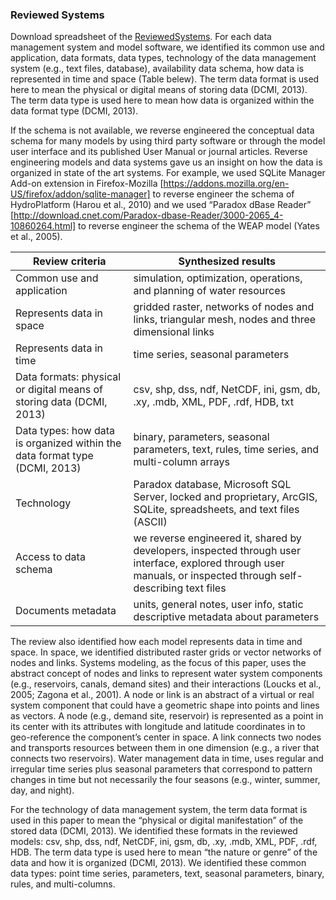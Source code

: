 ### Reviewed Systems

Download spreadsheet of the [ReviewedSystems](https://github.com/amabdallah/WaM-DaM/blob/master/01Documentation/01Design/ReviewedDataManagementSystems.xlsx?raw=true).
For each data management system and model software, we identified its common use and application, data formats, data types, technology of the data management system (e.g., text files, database), availability data schema, how data is represented in time and space (Table belew). The term data format is used here to mean the physical or digital means of storing data (DCMI, 2013). The term data type is used here to mean how data is organized within the data format type (DCMI, 2013).

If the schema is not available, we reverse engineered the conceptual data schema for many models by using third party software or through the model user interface and its published User Manual or journal articles. Reverse engineering models and data systems gave us an insight on how the data is organized in state of the art systems. For example, we used SQLite Manager Add-on extension in Firefox-Mozilla [https://addons.mozilla.org/en-US/firefox/addon/sqlite-manager] to reverse engineer the schema of HydroPlatform (Harou et al., 2010) and we used “Paradox dBase Reader” [http://download.cnet.com/Paradox-dbase-Reader/3000-2065_4-10860264.html] to reverse engineer the schema of the WEAP model (Yates et al., 2005).    



| Review criteria | Synthesized results |
| ------------- | ------------- |
| Common use and application | simulation, optimization, operations, and planning of water resources |
| Represents data in space | gridded raster, networks of nodes and links, triangular mesh, nodes and three dimensional links |
| Represents data in time | time series, seasonal parameters |
| Data formats: physical or digital means of storing data (DCMI, 2013)| csv, shp, dss, ndf, NetCDF, ini, gsm, db, .xy, .mdb, XML, PDF, .rdf, HDB, txt |
| Data types: how data is organized within the data format type (DCMI, 2013)| binary, parameters, seasonal parameters, text, rules, time series, and multi-column arrays |
| Technology | Paradox database, Microsoft SQL Server, locked and proprietary, ArcGIS, SQLite, spreadsheets, and text files (ASCII)|
| Access to data schema  | we reverse engineered it, shared by developers, inspected through user interface, explored through user manuals, or inspected through self-describing text files |
| Documents metadata | units, general notes, user info, static descriptive metadata about parameters |    


    
The review also identified how each model represents data in time and space. In space, we identified distributed raster grids or vector networks of nodes and links. Systems modeling, as the focus of this paper, uses the abstract concept of nodes and links to represent water system components (e.g., reservoirs, canals, demand sites) and their interactions (Loucks et al., 2005; Zagona et al., 2001). A node or link is an abstract of a virtual or real system component that could have a geometric shape into points and lines as vectors. A node (e.g., demand site, reservoir) is represented as a point in its center with its attributes with longitude and latitude coordinates in to geo-reference the component’s center in space. A link connects two nodes and transports resources between them in one dimension (e.g., a river that connects two reservoirs). Water management data in time, uses regular and irregular time series plus seasonal parameters that correspond to pattern changes in time but not necessarily the four seasons (e.g., winter, summer, day, and night).

For the technology of data management system, the term data format is used in this paper to mean the “physical or digital manifestation” of the stored data (DCMI, 2013). We identified these formats in the reviewed models: csv, shp, dss, ndf, NetCDF, ini, gsm, db, .xy, .mdb, XML, PDF, .rdf, HDB. The term data type is used here to mean “the nature or genre” of the data and how it is organized (DCMI, 2013). We identified these common data types: point time series, parameters, text, seasonal parameters, binary, rules, and multi-columns. 
